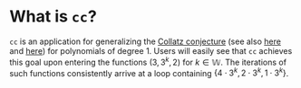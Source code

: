 # What is `cc`? 
`cc` is an application for generalizing the [Collatz conjecture](https://en.wikipedia.org/wiki/Collatz_conjecture) (see also [here](https://www.youtube.com/watch?v=5mFpVDpKX70) and [here](https://www.youtube.com/watch?v=LqKpkdRRLZw)) for polynomials of degree 1. Users will easily see that `cc` achieves this goal upon entering the functions $(3, 3^k, 2)$ for $k \in \mathbb{W}$. The iterations of such functions consistently arrive at a loop containing $\lbrace 4 \cdot 3^k, 2 \cdot 3^k, 1 \cdot 3^k\rbrace$. 